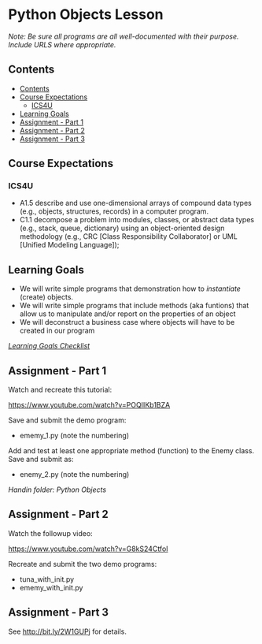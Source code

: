 # Python Objects Lesson

*Note: Be sure all programs are all well-documented with their purpose. Include URLS where appropriate.* 

## Contents

<!-- TOC depthFrom:2 -->

- [Contents](#contents)
- [Course Expectations](#course-expectations)
    - [ICS4U](#ics4u)
- [Learning Goals](#learning-goals)
- [Assignment - Part 1](#assignment---part-1)
- [Assignment - Part 2](#assignment---part-2)
- [Assignment - Part 3](#assignment---part-3)

<!-- /TOC -->

## Course Expectations
### ICS4U
- A1.5 describe and use one-dimensional arrays of compound data types (e.g., objects, structures, records) in a computer program.
- C1.1 decompose a problem into modules, classes, or abstract data types (e.g., stack, queue, dictionary) using an object-oriented design methodology (e.g., CRC [Class Responsibility Collaborator] or UML [Unified Modeling Language]);

## Learning Goals

- We will write simple programs that demonstration how to *instantiate* (create) objects.
- We will write simple programs that include methods (aka funtions) that allow us to manipulate and/or report on the properties of an object
- We will deconstruct a business case where objects will have to be created in our program

*<a href="https://www.beens.org/learning-goals-checklist/" target="_blank">Learning Goals Checklist</a>*

## Assignment - Part 1
Watch and recreate this tutorial:

<a href="https://www.youtube.com/watch?v=POQIIKb1BZA" target="_blank">https://www.youtube.com/watch?v=POQIIKb1BZA</a>


Save and submit the demo program:
- ememy_1.py (note the numbering)

Add and test at least one appropriate method (function) to the Enemy class. Save and submit as:

- enemy_2.py (note the numbering)

*Handin folder: Python Objects*

## Assignment - Part 2
Watch the followup video:

<a href="https://www.youtube.com/watch?v=G8kS24CtfoI" target="_blank">https://www.youtube.com/watch?v=G8kS24CtfoI</a>


Recreate and submit the two demo programs:
- tuna_with_init.py
- ememy_with_init.py

## Assignment - Part 3
See 
<a href="http://bit.ly/2W1GUPj" target="_blank">http://bit.ly/2W1GUPj</a> for details.